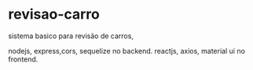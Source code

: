 # revisao-carro

sistema basico para revisão de carros,

nodejs, express,cors, sequelize no backend.
reactjs, axios, material ui no frontend.
